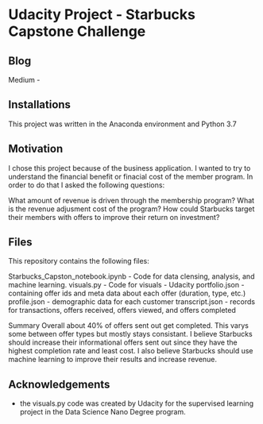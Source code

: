 # Udacity Project - Starbucks Capstone Challenge


## Blog
Medium - 

## Installations
This project was written in the Anaconda environment and Python 3.7

## Motivation
I chose this project because of the business application.  I wanted to try to understand the financial benefit or finacial cost of the member program. In order to do that I asked the following questions: 

What amount of revenue is driven through the membership program?
What is the revenue adjusment cost of the program?
How could Starbucks target their members with offers to improve their return on investment?


## Files
This repository contains the following files:

Starbucks_Capston_notebook.ipynb - Code for data clensing, analysis, and machine learning.
visuals.py - Code for visuals - Udacity
portfolio.json - containing offer ids and meta data about each offer (duration, type, etc.)
profile.json - demographic data for each customer
transcript.json -  records for transactions, offers received, offers viewed, and offers completed

Summary
Overall about 40% of offers sent out get completed. This varys some between offer types but mostly stays consistant. I believe Starbucks should increase their informational offers sent out since they have the highest completion rate and least cost. I also believe Starbucks should use machine learning to improve their results and increase revenue. 

## Acknowledgements
- the visuals.py code was created by Udacity for the supervised learning project in the Data Science Nano Degree program. 
